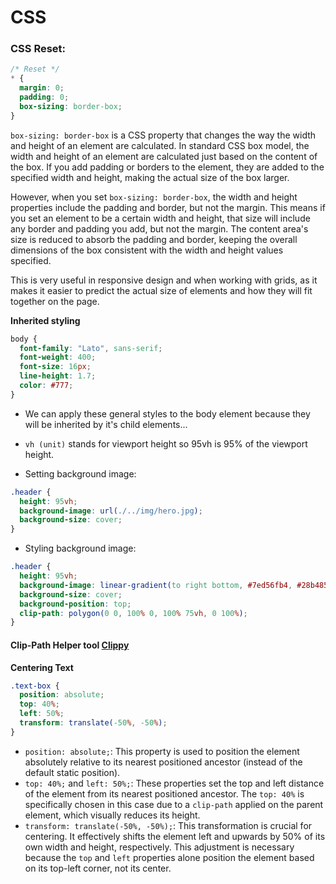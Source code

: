 # CSS

### CSS Reset:

```css
/* Reset */
* {
  margin: 0;
  padding: 0;
  box-sizing: border-box;
}
```

`box-sizing: border-box` is a CSS property that changes the way the width and height of an element are calculated. In standard CSS box model, the width and height of an element are calculated just based on the content of the box. If you add padding or borders to the element, they are added to the specified width and height, making the actual size of the box larger.

However, when you set `box-sizing: border-box`, the width and height properties include the padding and border, but not the margin. This means if you set an element to be a certain width and height, that size will include any border and padding you add, but not the margin. The content area's size is reduced to absorb the padding and border, keeping the overall dimensions of the box consistent with the width and height values specified.

This is very useful in responsive design and when working with grids, as it makes it easier to predict the actual size of elements and how they will fit together on the page.

**Inherited styling**

```css
body {
  font-family: "Lato", sans-serif;
  font-weight: 400;
  font-size: 16px;
  line-height: 1.7;
  color: #777;
}
```

- We can apply these general styles to the body element because they will be inherited by it's child elements...

- `vh (unit)` stands for viewport height so 95vh is 95% of the viewport height.

- Setting background image:

```css
.header {
  height: 95vh;
  background-image: url(./../img/hero.jpg);
  background-size: cover;
}
```

- Styling background image:

```css
.header {
  height: 95vh;
  background-image: linear-gradient(to right bottom, #7ed56fb4, #28b485c4), url(./../img/hero.jpg);
  background-size: cover;
  background-position: top;
  clip-path: polygon(0 0, 100% 0, 100% 75vh, 0 100%);
}
```

#### Clip-Path Helper tool [Clippy](https://bennettfeely.com/clippy/)

**Centering Text**

```css
.text-box {
  position: absolute;
  top: 40%;
  left: 50%;
  transform: translate(-50%, -50%);
}
```

- `position: absolute;`: This property is used to position the element absolutely relative to its nearest positioned ancestor (instead of the default static position).
- `top: 40%;` and `left: 50%;`: These properties set the top and left distance of the element from its nearest positioned ancestor. The `top: 40%` is specifically chosen in this case due to a `clip-path` applied on the parent element, which visually reduces its height.
- `transform: translate(-50%, -50%);`: This transformation is crucial for centering. It effectively shifts the element left and upwards by 50% of its own width and height, respectively. This adjustment is necessary because the `top` and `left` properties alone position the element based on its top-left corner, not its center.
